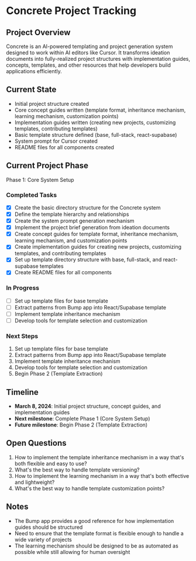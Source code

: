 # Concrete Project Tracking

## Project Overview
Concrete is an AI-powered templating and project generation system designed to work within AI editors like Cursor. It transforms ideation documents into fully-realized project structures with implementation guides, concepts, templates, and other resources that help developers build applications efficiently.

## Current State
- Initial project structure created
- Core concept guides written (template format, inheritance mechanism, learning mechanism, customization points)
- Implementation guides written (creating new projects, customizing templates, contributing templates)
- Basic template structure defined (base, full-stack, react-supabase)
- System prompt for Cursor created
- README files for all components created

## Current Project Phase
Phase 1: Core System Setup

### Completed Tasks
- [x] Create the basic directory structure for the Concrete system
- [x] Define the template hierarchy and relationships
- [x] Create the system prompt generation mechanism
- [x] Implement the project brief generation from ideation documents
- [x] Create concept guides for template format, inheritance mechanism, learning mechanism, and customization points
- [x] Create implementation guides for creating new projects, customizing templates, and contributing templates
- [x] Set up template directory structure with base, full-stack, and react-supabase templates
- [x] Create README files for all components

### In Progress
- [ ] Set up template files for base template
- [ ] Extract patterns from Bump app into React/Supabase template
- [ ] Implement template inheritance mechanism
- [ ] Develop tools for template selection and customization

### Next Steps
1. Set up template files for base template
2. Extract patterns from Bump app into React/Supabase template
3. Implement template inheritance mechanism
4. Develop tools for template selection and customization
5. Begin Phase 2 (Template Extraction)

## Timeline
- **March 8, 2024**: Initial project structure, concept guides, and implementation guides
- **Next milestone**: Complete Phase 1 (Core System Setup)
- **Future milestone**: Begin Phase 2 (Template Extraction)

## Open Questions
1. How to implement the template inheritance mechanism in a way that's both flexible and easy to use?
2. What's the best way to handle template versioning?
3. How to implement the learning mechanism in a way that's both effective and lightweight?
4. What's the best way to handle template customization points?

## Notes
- The Bump app provides a good reference for how implementation guides should be structured
- Need to ensure that the template format is flexible enough to handle a wide variety of projects
- The learning mechanism should be designed to be as automated as possible while still allowing for human oversight 